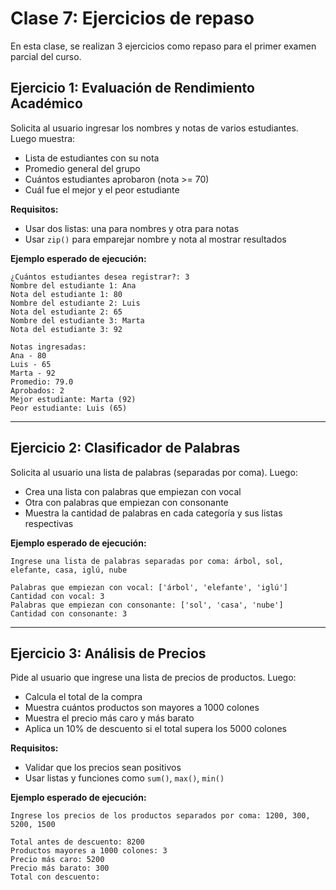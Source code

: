# Clase 7: Ejercicios de repaso

En esta clase, se realizan 3 ejercicios como repaso para el primer examen parcial del curso.

## Ejercicio 1: Evaluación de Rendimiento Académico

Solicita al usuario ingresar los nombres y notas de varios estudiantes.
Luego muestra:

- Lista de estudiantes con su nota
- Promedio general del grupo
- Cuántos estudiantes aprobaron (nota >= 70)
- Cuál fue el mejor y el peor estudiante

**Requisitos:**

- Usar dos listas: una para nombres y otra para notas
- Usar `zip()` para emparejar nombre y nota al mostrar resultados

**Ejemplo esperado de ejecución:**

```
¿Cuántos estudiantes desea registrar?: 3
Nombre del estudiante 1: Ana
Nota del estudiante 1: 80
Nombre del estudiante 2: Luis
Nota del estudiante 2: 65
Nombre del estudiante 3: Marta
Nota del estudiante 3: 92

Notas ingresadas:
Ana - 80
Luis - 65
Marta - 92
Promedio: 79.0
Aprobados: 2
Mejor estudiante: Marta (92)
Peor estudiante: Luis (65)
```

---

## Ejercicio 2: Clasificador de Palabras

Solicita al usuario una lista de palabras (separadas por coma).
Luego:

- Crea una lista con palabras que empiezan con vocal
- Otra con palabras que empiezan con consonante
- Muestra la cantidad de palabras en cada categoría y sus listas respectivas

**Ejemplo esperado de ejecución:**

```
Ingrese una lista de palabras separadas por coma: árbol, sol, elefante, casa, iglú, nube

Palabras que empiezan con vocal: ['árbol', 'elefante', 'iglú']
Cantidad con vocal: 3
Palabras que empiezan con consonante: ['sol', 'casa', 'nube']
Cantidad con consonante: 3
```

---

## Ejercicio 3: Análisis de Precios

Pide al usuario que ingrese una lista de precios de productos. Luego:

- Calcula el total de la compra
- Muestra cuántos productos son mayores a 1000 colones
- Muestra el precio más caro y más barato
- Aplica un 10% de descuento si el total supera los 5000 colones

**Requisitos:**

- Validar que los precios sean positivos
- Usar listas y funciones como `sum()`, `max()`, `min()`

**Ejemplo esperado de ejecución:**

```
Ingrese los precios de los productos separados por coma: 1200, 300, 5200, 1500

Total antes de descuento: 8200
Productos mayores a 1000 colones: 3
Precio más caro: 5200
Precio más barato: 300
Total con descuento:
```
